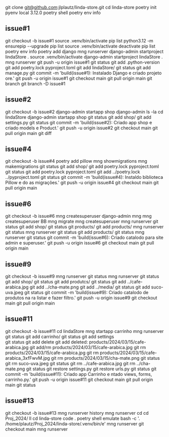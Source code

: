 git clone git@github.com:jlplautz/linda-store.git
cd linda-store
poetry init
pyenv local 3.12.0
poetry shell
poetry env info

## issue#1
git checkout -b issue#1
source .venv/bin/activate
pip list
python3.12 -m ensurepip --upgrade
pip list
source .venv/bin/activate
deactivate
pip list
poetry env info
poetry add django
mng runserver 
django-admin startproject lindaStore .
source .venv/bin/activate
django-admin startproject lindaStore .
mng runserver 
git push -u origin issue#1
git status
git add .python-version
git add poetry.lock pyproject.toml
git add lindaStore/
git status
git add manage.py
git commit -m 'build(issue#1): Instalado Django e criado projeto ore.'
git push -u origin issue#1
git checkout main
git pull origin main
git branch
git branch -D issue#1 

## issue#2
git checkout -b issue#2 
django-admin startapp shop
django-admin
ls -la
cd lindaStore
django-admin startapp shop
git status
git add shop/
git add settings.py
git status
git commit -m 'build(issue#2): Criado app shop e criado models e Product.'
git push -u origin issue#2
git checkout main
git pull origin main
git diff

## issue#4
git checkout -b issue#4
poetry add pillow
mng showmigrations
mng makemigrations
git status
git add shop/
git add poetry.lock pyproject.toml
git status
git add poetry.lock pyproject.toml
git add ../poetry.lock ../pyproject.toml
git status
git commit -m 'build(issue#4): Instaldo biblioteca Pillow e do as migrações.'
git push -u origin issue#4
git checkout main
git pull origin main

## issue#6
git checkout -b issue#6
mng createsuperuser
django-admin 
mng 
mng createsuperuser 
BB
mng migrate
mng createsuperuser 
mng runserver 
git status
git add shop/
git status
git products/
git add products/
mng runserver 
git status
mng runserver 
git status
git add products/
git status
mng runserver 
git status
git commit -m 'build(issue#6): Criado catalodo para site admin e superuser.'
git push -u origin issue#6
git checkout main
git pull origin main

## issue#9
git checkout -b issue#9
mng runserver 
git status
mng runserver 
git status
git add shop/
git status
git add produtcs/
git status
git add ../cafe-arabica.jpg
git add ../cha-mate.png
git add ../media/
git status
git add suco-uva.jpeg
git status
git commit -m 'build(issue#9): Criado catalodo de produtos na ra listar e fazer filtro.'
git push -u origin issue#9
git checkout main
git pull origin main

## issue#11
git checkout -b issue#11
cd lindaStore
mng startapp carrinho
mng runserver 
git status
git add carrinho/
git status
git add settings  
git status
git add delete
git add deleted:    products/2024/03/15/cafe-arabica.jpg
git add/rm products/2024/03/15/cafe-arabica.jpg
git rm products/2024/03/15/cafe-arabica.jpg
git rm products/2024/03/15/cafe-arabica_3xfFwvM.jpg
git rm products/2024/03/15/cha-mate.png
git status
git rm suco-uva.jpeg
git status
git rm ../cafe-arabica.jpg
git rm ../cha-mate.png
git status
git restore settings.py
git restore urls.py
git status
git commit -m 'build(issue#11): Criado app Carrinho e ntado views, forms, carrinho.py.'
git push -u origin issue#11
git checkout main
git pull origin main
git status

## issue#13
git checkout -b issue#13
mng runserver 
history
mng runserver 
cd 
cd Proj_2024/
ll
cd linda-store
code .
poetry shell
emulate bash -c '. /home/plautz/Proj_2024/linda-store/.venv/bin/e'
mng runserver 
git checkout main
mng runserver 
